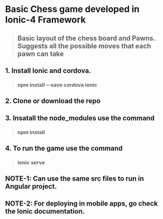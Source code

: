 # Basic Chess game developed in Ionic-4 Framework
> ## Basic layout of the chess board and Pawns. Suggests all the possible moves that each pawn can take
## 1. Install Ionic and cordova.
> ### npm install --save cordova ionic

## 2. Clone or download the repo 

## 3. Insatall the node_modules use the command
> ### npm install

## 4. To run the game use the command
> ### ionic serve

## NOTE-1: Can use the same src files to run in Angular project.

## NOTE-2: For deploying in mobile apps, go check the Ionic documentation.
